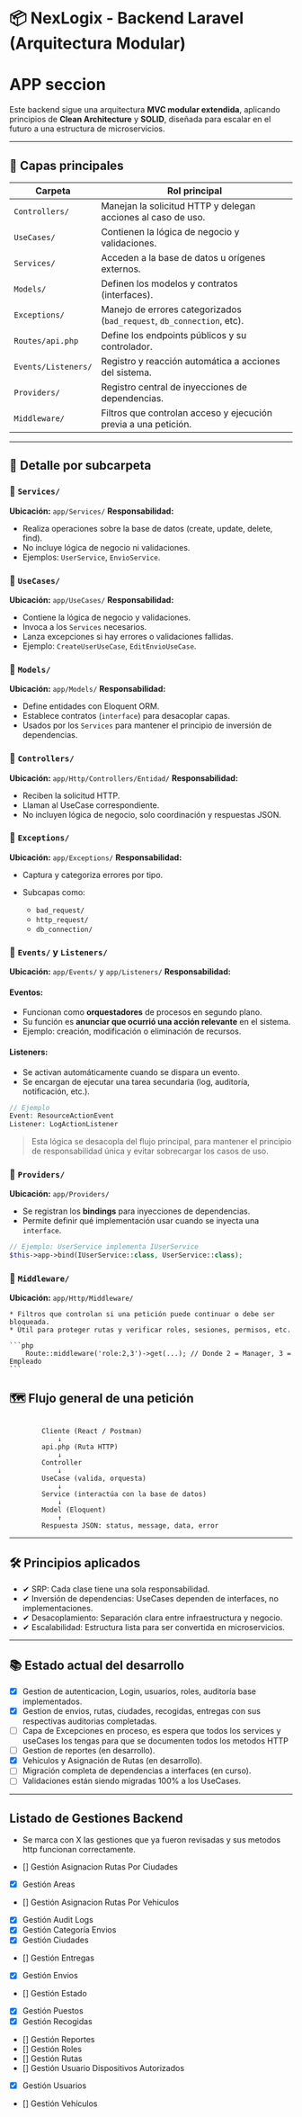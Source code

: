 # 📦 NexLogix - Backend Laravel (Arquitectura Modular)

# APP seccion 
Este backend sigue una arquitectura **MVC modular extendida**, aplicando principios de **Clean Architecture** y **SOLID**, diseñada para escalar en el futuro a una estructura de microservicios.

---

## 🧱 Capas principales

| Carpeta             | Rol principal                                                          |
| ------------------- | ---------------------------------------------------------------------- |
| `Controllers/`      | Manejan la solicitud HTTP y delegan acciones al caso de uso.           |
| `UseCases/`         | Contienen la lógica de negocio y validaciones.                         |
| `Services/`         | Acceden a la base de datos u orígenes externos.                        |
| `Models/`           | Definen los modelos y contratos (interfaces).                          |
| `Exceptions/`       | Manejo de errores categorizados (`bad_request`, `db_connection`, etc). |
| `Routes/api.php`    | Define los endpoints públicos y su controlador.                        |
| `Events/Listeners/` | Registro y reacción automática a acciones del sistema.                 |
| `Providers/`        | Registro central de inyecciones de dependencias.                       |
| `Middleware/`       | Filtros que controlan acceso y ejecución previa a una petición.        |

---

## 📂 Detalle por subcarpeta

### 🔸 `Services/`

**Ubicación:** `app/Services/`
**Responsabilidad:**

* Realiza operaciones sobre la base de datos (create, update, delete, find).
* No incluye lógica de negocio ni validaciones.
* Ejemplos: `UserService`, `EnvioService`.

### 🔸 `UseCases/`

**Ubicación:** `app/UseCases/`
**Responsabilidad:**

* Contiene la lógica de negocio y validaciones.
* Invoca a los `Services` necesarios.
* Lanza excepciones si hay errores o validaciones fallidas.
* Ejemplo: `CreateUserUseCase`, `EditEnvioUseCase`.

### 🔸 `Models/`

**Ubicación:** `app/Models/`
**Responsabilidad:**

* Define entidades con Eloquent ORM.
* Establece contratos (`interface`) para desacoplar capas.
* Usados por los `Services` para mantener el principio de inversión de dependencias.

### 🔸 `Controllers/`

**Ubicación:** `app/Http/Controllers/Entidad/`
**Responsabilidad:**

* Reciben la solicitud HTTP.
* Llaman al UseCase correspondiente.
* No incluyen lógica de negocio, solo coordinación y respuestas JSON.

### 🔸 `Exceptions/`

**Ubicación:** `app/Exceptions/`
**Responsabilidad:**

* Captura y categoriza errores por tipo.
* Subcapas como:

  * `bad_request/`
  * `http_request/`
  * `db_connection/`

### 🔸 `Events/` y `Listeners/`

**Ubicación:** `app/Events/` y `app/Listeners/`
**Responsabilidad:**

#### Eventos:

* Funcionan como **orquestadores** de procesos en segundo plano.
* Su función es **anunciar que ocurrió una acción relevante** en el sistema.
* Ejemplo: creación, modificación o eliminación de recursos.

#### Listeners:

* Se activan automáticamente cuando se dispara un evento.
* Se encargan de ejecutar una tarea secundaria (log, auditoría, notificación, etc.).

```php
// Ejemplo
Event: ResourceActionEvent
Listener: LogActionListener
```

> Esta lógica se desacopla del flujo principal, para mantener el principio de responsabilidad única y evitar sobrecargar los casos de uso.

### 🔸 `Providers/`

**Ubicación:** `app/Providers/`

* Se registran los **bindings** para inyecciones de dependencias.
* Permite definir qué implementación usar cuando se inyecta una `interface`.

```php
// Ejemplo: UserService implementa IUserService
$this->app->bind(IUserService::class, UserService::class);
```

### 🔸 `Middleware/`

**Ubicación:** `app/Http/Middleware/`

    * Filtros que controlan si una petición puede continuar o debe ser bloqueada.
    * Útil para proteger rutas y verificar roles, sesiones, permisos, etc.

    ```php
        Route::middleware('role:2,3')->get(...); // Donde 2 = Manager, 3 = Empleado
    ```
    

## 🗺️ Flujo general de una petición

```text

        Cliente (React / Postman)
            ↓
        api.php (Ruta HTTP)
            ↓
        Controller
            ↓
        UseCase (valida, orquesta)
            ↓
        Service (interactúa con la base de datos)
            ↓
        Model (Eloquent)
            ↑
        Respuesta JSON: status, message, data, error

```

---

## 🛠️ Principios aplicados

* ✔ SRP: Cada clase tiene una sola responsabilidad.
* ✔ Inversión de dependencias: UseCases dependen de interfaces, no implementaciones.
* ✔ Desacoplamiento: Separación clara entre infraestructura y negocio.
* ✔ Escalabilidad: Estructura lista para ser convertida en microservicios.

---

## 📚 Estado actual del desarrollo

* [x] Gestion de autenticacion, Login, usuarios, roles, auditoría base implementados.
* [x] Gestion de envios, rutas, ciudades, recogidas, entregas con sus respectivas auditorias completadas.
* [ ] Capa de Excepciones en proceso, es espera que todos los services y useCases los tengas para que se documenten todos los metodos HTTP
* [ ] Gestion de reportes (en desarrollo).
* [x] Vehículos y Asignación de Rutas (en desarrollo).
* [ ] Migración completa de dependencias a interfaces (en curso).
* [ ] Validaciones están siendo migradas 100% a los UseCases.

---

## Listado de Gestiones Backend
- Se marca con X las gestiones que ya fueron revisadas y sus metodos http funcionan correctamente.

- [] Gestión Asignacion Rutas Por Ciudades
- [x] Gestión Areas
- [] Gestión Asignacion Rutas Por Vehiculos
- [x] Gestión Audit Logs
- [x] Gestión Categoría Envios
- [x] Gestión Ciudades
- [] Gestión Entregas
- [x] Gestión Envios
- [] Gestión Estado
- [x] Gestión Puestos
- [x] Gestión Recogidas
- [] Gestión Reportes
- [] Gestión Roles
- [] Gestión Rutas
- [] Gestión Usuario Dispositivos Autorizados
- [x] Gestión Usuarios
- [] Gestión Vehículos


